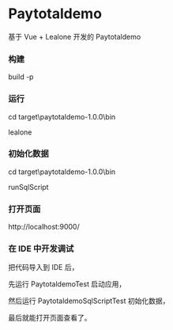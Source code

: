 # Paytotaldemo

基于 Vue + Lealone 开发的 Paytotaldemo



### 构建

build -p



### 运行

cd target\paytotaldemo-1.0.0\bin

lealone



### 初始化数据

cd target\paytotaldemo-1.0.0\bin

runSqlScript



### 打开页面

http://localhost:9000/



### 在 IDE 中开发调试


把代码导入到 IDE 后，

先运行 PaytotaldemoTest 启动应用，

然后运行 PaytotaldemoSqlScriptTest 初始化数据，

最后就能打开页面查看了。

